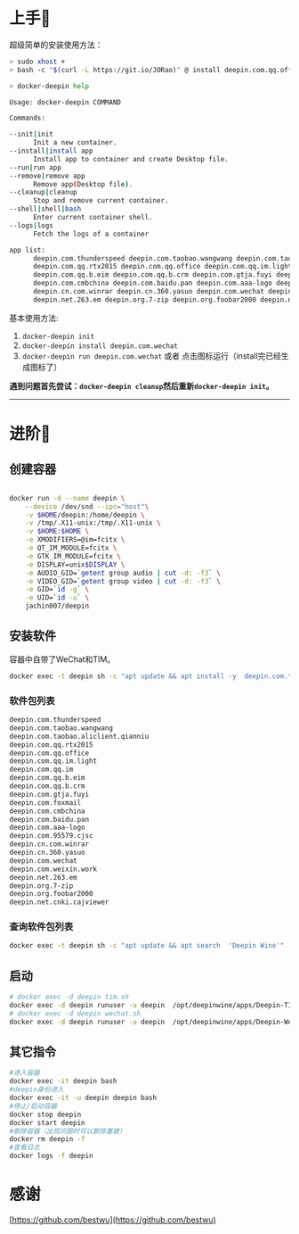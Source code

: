 # 上手🎉️

超级简单的安装使用方法：

```bash
> sudo xhost +
> bash -c "$(curl -L https://git.io/JORao)" @ install deepin.com.qq.office deepin.com.wechat

> docker-deepin help

Usage: docker-deepin COMMAND

Commands:

--init|init
      Init a new container.
--install|install app
      Install app to container and create Desktop file.
--run|run app
--remove|remove app
      Remove app(Desktop file).
--cleanup|cleanup
      Stop and remove current container.
--shell|shell|bash
      Enter current container shell.
--logs|logs
      Fetch the logs of a container

app list: 
      deepin.com.thunderspeed deepin.com.taobao.wangwang deepin.com.taobao.aliclient.qianniu
      deepin.com.qq.rtx2015 deepin.com.qq.office deepin.com.qq.im.light deepin.com.qq.im
      deepin.com.qq.b.eim deepin.com.qq.b.crm deepin.com.gtja.fuyi deepin.com.foxmail
      deepin.com.cmbchina deepin.com.baidu.pan deepin.com.aaa-logo deepin.com.95579.cjsc
      deepin.cn.com.winrar deepin.cn.360.yasuo deepin.com.wechat deepin.com.weixin.work
      deepin.net.263.em deepin.org.7-zip deepin.org.foobar2000 deepin.net.cnki.cajviewer

```

基本使用方法: 

1. `docker-deepin init`
2. `docker-deepin install deepin.com.wechat`
3. `docker-deepin run deepin.com.wechat` 或者 点击图标运行（install完已经生成图标了）

**遇到问题首先尝试：`docker-deepin cleanup`然后重新`docker-deepin init`。**

---

# 进阶🚀️

## 创建容器

```bash

docker run -d --name deepin \
    --device /dev/snd --ipc="host"\
    -v $HOME/deepin:/home/deepin \
    -v /tmp/.X11-unix:/tmp/.X11-unix \
    -v $HOME:$HOME \
    -e XMODIFIERS=@im=fcitx \
    -e QT_IM_MODULE=fcitx \
    -e GTK_IM_MODULE=fcitx \
    -e DISPLAY=unix$DISPLAY \
    -e AUDIO_GID=`getent group audio | cut -d: -f3` \
    -e VIDEO_GID=`getent group video | cut -d: -f3` \
    -e GID=`id -g` \
    -e UID=`id -u` \
    jachin007/deepin
```

## 安装软件

容器中自带了WeChat和TIM。

```bash
docker exec -t deepin sh -c "apt update && apt install -y  deepin.com.thunderspeed"

```

### 软件包列表

```bash
deepin.com.thunderspeed
deepin.com.taobao.wangwang
deepin.com.taobao.aliclient.qianniu
deepin.com.qq.rtx2015
deepin.com.qq.office
deepin.com.qq.im.light
deepin.com.qq.im
deepin.com.qq.b.eim
deepin.com.qq.b.crm
deepin.com.gtja.fuyi
deepin.com.foxmail
deepin.com.cmbchina
deepin.com.baidu.pan
deepin.com.aaa-logo
deepin.com.95579.cjsc
deepin.cn.com.winrar
deepin.cn.360.yasuo
deepin.com.wechat
deepin.com.weixin.work
deepin.net.263.em
deepin.org.7-zip
deepin.org.foobar2000
deepin.net.cnki.cajviewer
```

### 查询软件包列表

```bash
docker exec -t deepin sh -c "apt update && apt search  'Deepin Wine'"
```

## 启动

```bash
# docker exec -d deepin tim.sh
docker exec -d deepin runuser -u deepin  /opt/deepinwine/apps/Deepin-TIM/run.sh
# docker exec -d deepin wechat.sh
docker exec -d deepin runuser -u deepin  /opt/deepinwine/apps/Deepin-WeChat/run.sh
```

## 其它指令

```bash
#进入容器
docker exec -it deepin bash
#deepin身份进入
docker exec -it -u deepin deepin bash
#停止/启动容器
docker stop deepin
docker start deepin
#删除容器（出现问题时可以删除重建）
docker rm deepin -f
#查看日志
docker logs -f deepin
```

# 感谢

[https://github.com/bestwu](https://github.com/bestwu)
